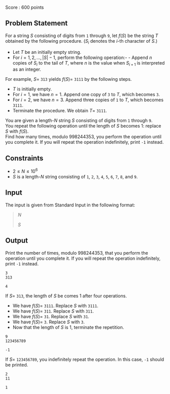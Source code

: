 Score : $600$ points

## Problem Statement

For a string $S$ consisting of digits from `1` through `9`, let $f(S)$ be the string $T$ obtained by the following procedure.  ($S_i$ denotes the $i$-th character of $S$.)

- Let $T$ be an initially empty string.
- For $i=1, 2, \dots, |S| - 1$, perform the following operation:-   - Append $n$ copies of $S_i$ to the tail of $T$, where $n$ is the value when $S_{i+1}$ is interpreted as an integer.

For example, $S =$ `313` yields $f(S) =$ `3111` by the following steps.

- $T$ is initially empty.
- For $i=1$, we have $n = 1$.  Append one copy of `3` to $T$, which becomes `3`.
- For $i=2$, we have $n = 3$.  Append three copies of `1` to $T$, which becomes `3111`.
- Terminate the procedure.  We obtain $T =$ `3111`.

You are given a length-$N$ string $S$ consisting of digits from `1` through `9`.<br>
You repeat the following operation until the length of $S$ becomes $1$: replace $S$ with $f(S)$.<br>
Find how many times, modulo $998244353$, you perform the operation until you complete it.  If you will repeat the operation indefinitely, print `-1` instead.

## Constraints

- $2 \leq N \leq 10^6$
- $S$ is a length-$N$ string consisting of `1`, `2`, `3`, `4`, `5`, `6`, `7`, `8`, and `9`.

## Input

The input is given from Standard Input in the following format:

> $N$
> 
> $S$

## Output

Print the number of times, modulo $998244353$, that you perform the operation until you complete it.  If you will repeat the operation indefinitely, print `-1` instead.

```input1
3
313
```

```output1
4
```

If $S =$ `313`, the length of $S$ be comes $1$ after four operations.

- We have $f(S) =$ `3111`.  Replace $S$ with `3111`.
- We have $f(S) =$ `311`.  Replace $S$ with `311`.
- We have $f(S) =$ `31`.  Replace $S$ with `31`.
- We have $f(S) =$ `3`.  Replace $S$ with `3`.
- Now that the length of $S$ is $1$, terminate the repetition.

```input2
9
123456789
```

```output2
-1
```

If $S =$ `123456789`, you indefinitely repeat the operation.  In this case, `-1` should be printed.

```input3
2
11
```

```output3
1
```